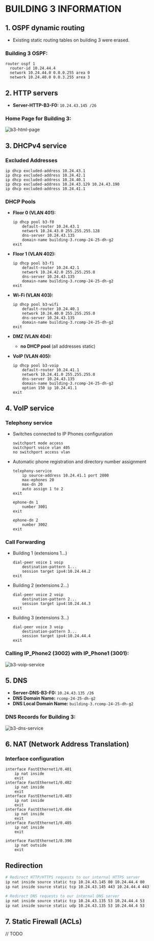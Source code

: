 # BUILDING 3 INFORMATION

## 1. OSPF dynamic routing

* Existing static routing tables on building 3 were erased.

### **Building 3 OSPF**:

```
router ospf 1
  router-id 10.24.44.4
  network 10.24.44.0 0.0.0.255 area 0
  network 10.24.40.0 0.0.3.255 area 3
```

## 2. HTTP servers

* **Server-HTTP-B3-F0:** `10.24.43.145 /26`

### **Home Page for Building 3**:

![b3-html-page](./config/b3-html-page.png)

## 3. DHCPv4 service

### Excluded Addresses

```
ip dhcp excluded-address 10.24.43.1
ip dhcp excluded-address 10.24.42.1
ip dhcp excluded-address 10.24.40.1
ip dhcp excluded-address 10.24.43.129 10.24.43.190
ip dhcp excluded-address 10.24.41.1
```

### DHCP Pools

* **Floor 0 (VLAN 401):**

  ```
  ip dhcp pool b3-f0
      default-router 10.24.43.1
      network 10.24.43.0 255.255.255.128
      dns-server 10.24.43.135
      domain-name building-3.rcomp-24-25-dh-g2
  exit
  ```

* **Floor 1 (VLAN 402):**

  ```
  ip dhcp pool b3-f1
      default-router 10.24.42.1
      network 10.24.42.0 255.255.255.0
      dns-server 10.24.43.135
      domain-name building-3.rcomp-24-25-dh-g2
  exit
  ```

* **Wi-Fi (VLAN 403):**

  ```
  ip dhcp pool b3-wifi
      default-router 10.24.40.1
      network 10.24.40.0 255.255.255.0
      dns-server 10.24.43.135
      domain-name building-3.rcomp-24-25-dh-g2
  exit
  ```

* **DMZ (VLAN 404):**

    * **no DHCP pool** (all addresses static)

* **VoIP (VLAN 405):**

  ```
  ip dhcp pool b3-voip
      default-router 10.24.41.1
      network 10.24.41.0 255.255.255.0
      dns-server 10.24.43.135
      domain-name building-3.rcomp-24-25-dh-g2
      option 150 ip 10.24.41.1
  exit
  ```

## 4. VoIP service

### Telephony service

* Switches connected to IP Phones configuration

  ```
  switchport mode access
  switchport voice vlan 405
  no switchport access vlan
  ```

* Automatic phone registration and directory number assignment

  ```
  telephony-service
      ip source-address 10.24.41.1 port 2000
      max-ephones 20
      max-dn 20
      auto assign 1 to 2
  exit

  ephone-dn 1
      number 3001
  exit

  ephone-dn 2
      number 3002
  exit
  ```

### Call Forwarding

* Building 1 (extensions 1...)

  ```
  dial-peer voice 1 voip
      destination-pattern 1...
      session target ipv4:10.24.44.2
  exit
  ```
* Building 2 (extensions 2...)

  ```
  dial-peer voice 2 voip
      destination-pattern 2...
      session target ipv4:10.24.44.3
  exit
  ```
* Building 3 (extensions 3...)

  ```
  dial-peer voice 3 voip
      destination-pattern 3...
      session target ipv4:10.24.44.4
  exit
  ```

### **Calling IP\_Phone2 (3002) with IP\_Phone1 (3001)**:

![b3-voip-service](./config/b3-voip-service.png)

## 5. DNS

* **Server-DNS-B3-F0:** `10.24.43.135 /26`
* **DNS Domain Name:** `rcomp-24-25-dh-g2`
* **DNS Local Domain Name:** `building-3.rcomp-24-25-dh-g2`

### **DNS Records for Building 3**:

![b3-dns-service](./config/b3-dns-service.png)

## 6. NAT (Network Address Translation)

### Interface configuration

```
interface FastEthernet1/0.401
    ip nat inside
    exit
interface FastEthernet1/0.402
    ip nat inside
    exit
interface FastEthernet1/0.403
    ip nat inside
    exit
interface FastEthernet1/0.404
    ip nat inside
    exit
interface FastEthernet1/0.405
    ip nat inside
    exit

interface FastEthernet1/0.390
    ip nat outside
    exit
```

## Redirection

```bash
# Redirect HTTP/HTTPS requests to our internal HTTPS server
ip nat inside source static tcp 10.24.43.145 80 10.24.44.4 80
ip nat inside source static tcp 10.24.43.145 443 10.24.44.4 443

# Redirect DNS requests to our internal DNS server
ip nat inside source static tcp 10.24.43.135 53 10.24.44.4 53
ip nat inside source static udp 10.24.43.135 53 10.24.44.4 53
```

## 7. Static Firewall (ACLs)

// TODO
